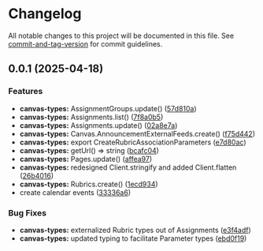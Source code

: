 # Changelog

All notable changes to this project will be documented in this file. See [commit-and-tag-version](https://github.com/absolute-version/commit-and-tag-version) for commit guidelines.

## 0.0.1 (2025-04-18)


### Features

* **canvas-types:** AssignmentGroups.update() ([57d810a](https://github.com/groton-school/canvas-import/commit/57d810a7b978754e5a11820859e2b661561c6090))
* **canvas-types:** Assignments.list() ([7f8a0b5](https://github.com/groton-school/canvas-import/commit/7f8a0b5e6adffe370ddfa6a72384b853f21895f7))
* **canvas-types:** Assignments.update() ([02a8e7a](https://github.com/groton-school/canvas-import/commit/02a8e7ae36d0b42a6ed3704563a2450ce96780ee))
* **canvas-types:** Canvas.AnnouncementExternalFeeds.create() ([f75d442](https://github.com/groton-school/canvas-import/commit/f75d442a27948ae152e63ccd7ab68f1b3074cd04))
* **canvas-types:** export CreateRubricAssociationParameters ([e7d80ac](https://github.com/groton-school/canvas-import/commit/e7d80ac78c8f355b4ba4916b44de066add678397))
* **canvas-types:** getUrl() => string ([bcafc04](https://github.com/groton-school/canvas-import/commit/bcafc04907f0633c3c1f6f9451443e1529873a81))
* **canvas-types:** Pages.update() ([affea97](https://github.com/groton-school/canvas-import/commit/affea97f1d4a86debea7df0c272cd9acd99ec962))
* **canvas-types:** redesigned Client.stringify and added Client.flatten ([26b4016](https://github.com/groton-school/canvas-import/commit/26b4016efe9f97cb36ed9d8684f120b2472df598))
* **canvas-types:** Rubrics.create() ([1ecd934](https://github.com/groton-school/canvas-import/commit/1ecd93475e19f4ea29f17fdadd2ffc165303be09))
* create calendar events ([33336a6](https://github.com/groton-school/canvas-import/commit/33336a6ebf2ae944d1e9b957622f2a4d602bf1a1))


### Bug Fixes

* **canvas-types:** externalized Rubric types out of Assignments ([e3f4adf](https://github.com/groton-school/canvas-import/commit/e3f4adfcd027eb8466aebdac02b321124dd2fd45))
* **canvas-types:** updated typing to facilitate Parameter types ([ebd0f19](https://github.com/groton-school/canvas-import/commit/ebd0f191b74c64ecf25487c44860efe9bc88d2b9))
